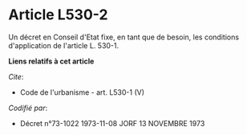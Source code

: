 # Article L530-2

Un décret en Conseil d'Etat fixe, en tant que de besoin, les conditions d'application de l'article L. 530-1.

**Liens relatifs à cet article**

_Cite_:

  - Code de l'urbanisme - art. L530-1 (V)

_Codifié par_:

  - Décret n°73-1022 1973-11-08 JORF 13 NOVEMBRE 1973
